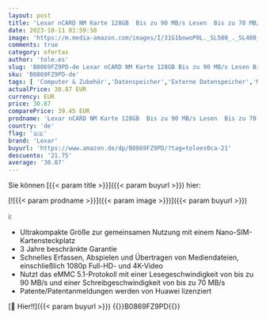 ```yaml
---
layout: post
title: 'Lexar nCARD NM Karte 128GB  Bis zu 90 MB/s Lesen  Bis zu 70 MB/s Schreiben  Nano-Speicherkarte für Huawei Handy  Smartphones  LNCARD-128AMZN '
date: 2023-10-11 01:59:50
image: 'https://m.media-amazon.com/images/I/31G1bowoP0L._SL500_._SL400_.jpg'
comments: true
category: ofertas
author: 'tole.es'
slug: 'B0869FZ9PD-de Lexar nCARD NM Karte 128GB Bis zu 90 MB/s Lesen Bis zu 70...'
sku: 'B0869FZ9PD-de'
tags: [ 'Computer & Zubehör','Datenspeicher','Externe Datenspeicher','Micro SD Speicherkarten','Speicherkarten','lexar','🇩🇪', ]
actualPrice: 30.87 EUR
currency: EUR
price: 30.87
comparePrice: 39.45 EUR
prodname: 'Lexar nCARD NM Karte 128GB  Bis zu 90 MB/s Lesen  Bis zu 70 MB/s Schreiben  Nano-Speicherkarte für Huawei Handy  Smartphones  LNCARD-128AMZN '
country: 'de'
flag: '🇩🇪'
brand: 'Lexar'
buyurl: 'https://www.amazon.de/dp/B0869FZ9PD/?tag=tolees0ca-21'
descuento: '21.75'
average: '30.87'
---
```


Sie können [{{< param title >}}]({{< param buyurl >}}) hier:

[![{{< param prodname >}}]({{< param image >}})]({{< param buyurl >}})

ℹ️:

- Ultrakompakte Größe zur gemeinsamen Nutzung mit einem Nano-SIM-Kartensteckplatz
- 3 Jahre beschränkte Garantie
- Schnelles Erfassen, Abspielen und Übertragen von Mediendateien, einschließlich 1080p Full-HD- und 4K-Video
- Nutzt das eMMC 5.1-Protokoll mit einer Lesegeschwindigkeit von bis zu 90 MB/s und einer Schreibgeschwindigkeit von bis zu 70 MB/s
- Patente/Patentanmeldungen werden von Huawei lizenziert

[🛒 Hier!!]({{< param buyurl >}})
{{<world>}}B0869FZ9PD{{</world>}}
